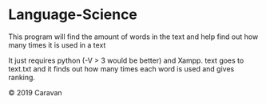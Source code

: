 # Language-Science
This program will find the amount of words in the text and help find out how many times it is used in a text

It just requires python (-V > 3 would be better) and Xampp.
text goes to text.txt and it finds out how many times each word is used and gives ranking.

© 2019 Caravan
